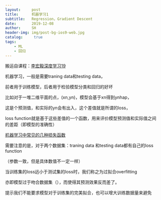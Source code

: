 ```yaml
---
layout:     post
title:      机器学习1
subtitle:   Regression，Gradient Descent
date:       2019-12-08
author:     SH
header-img: img/post-bg-ios9-web.jpg
catalog: 	 true
tags:
    - ML
    - 回归
---
```

搬运自课程：[李宏毅深度学习19](speech.ee.ntu.edu.tw/~tlkagk/courses_ML19.html)

机器学习，一般是需要traning data和testing data，

前者用于训练模型，后者用于检验模型分类和回归的好坏

比如对于一堆二维平面的点，(xn,yn)，模型会基于xn得到ynhap，

这是个预测值，和实际的yn会有出入，这个差值就是所谓的loss，

loss function就是基于这些差值的一个函数，用来评价模型预测值和实际值之间的差距（即模型的准确性）

[机器学习中常见的几种损失函数](https://www.cnblogs.com/hejunlin1992/p/8158933.html)

需要注意的是，对于两个数据集：traning data 和testing data都有自己的loss function

（参数一致，但是具体数值不一定一样）

当训练集的loss远小于测试集的loss时，我们称之为过拟合overfitting

亦即模型过于吻合数据集（），而使得其预测效果反而差了。

提示我们不能要求模型对于训练集的完美拟合，也可以增大训练数据量来避免










